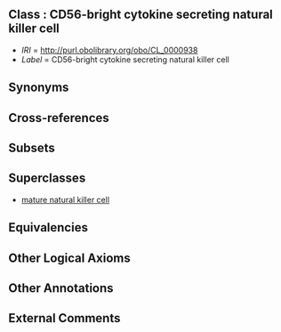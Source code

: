 
## Class : CD56-bright cytokine secreting natural killer cell

 * *IRI* = http://purl.obolibrary.org/obo/CL_0000938
 * *Label* = CD56-bright cytokine secreting natural killer cell

## Synonyms


## Cross-references


## Subsets


## Superclasses

 * [mature natural killer cell](../../CL/24/CL_0000824.md)

## Equivalencies


## Other Logical Axioms


## Other Annotations


## External Comments

